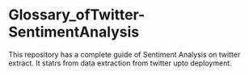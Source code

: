 # Glossary_ofTwitter-SentimentAnalysis


This repository has a complete guide of Sentiment Analysis on twitter extract. It statrs from data extraction from twitter upto deployment.

